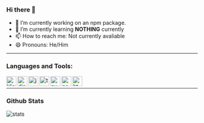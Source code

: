 ### Hi there 👋


- 🔭 I’m currently working on an npm package.
- 🌱 I’m currently learning **NOTHING** currently
- 📫 How to reach me: Not currently avaliable
- 😄 Pronouns: He/Him



<hr />


### Languages and Tools:

<img align="left" alt="Visual Studio Code" width="26px" src="https://i.imgur.com/LwSdAlE.png" />
<img align="left" alt="discord.js" width="26px" src="https://i.imgur.com/SI1DZf3.png" />
<img align="left" alt="js" width="26px" src="https://i.imgur.com/3u1wzwE.png" />
<img align="left" alt="ts" width="26px" src="https://i.imgur.com/vSgFULR.png" />
<img align="left" alt="py" width="26px" src="https://i.imgur.com/4pIzF9V.png" />
<img align="left" alt="node.js" width="26px" src="https://i.imgur.com/tYLFZBh.png" /> 
<img align="left" alt="html" width="26px" src="https://imgur.com/YB6ltnd.png"><br />






<hr />

### Github Stats

![stats](https://github-readme-stats.vercel.app/api?username=marcussaw123&count_private=true&theme=cobalt "Github Stats")
